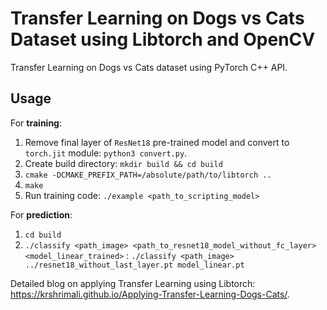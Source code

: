 # Transfer Learning on Dogs vs Cats Dataset using Libtorch and OpenCV

Transfer Learning on Dogs vs Cats dataset using PyTorch C++ API.

## Usage

For **training**:

1. Remove final layer of `ResNet18` pre-trained model and convert to `torch.jit` module: `python3 convert.py`.
2. Create build directory: `mkdir build && cd build`
3. `cmake -DCMAKE_PREFIX_PATH=/absolute/path/to/libtorch ..`
4. `make`
5. Run training code: `./example <path_to_scripting_model>`

For **prediction**:

1. `cd build`
2. `./classify <path_image> <path_to_resnet18_model_without_fc_layer> <model_linear_trained>` : `./classify <path_image> ../resnet18_without_last_layer.pt model_linear.pt`

Detailed blog on applying Transfer Learning using Libtorch: https://krshrimali.github.io/Applying-Transfer-Learning-Dogs-Cats/.
